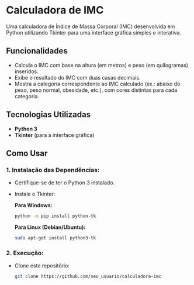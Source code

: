# Calculadora de IMC

Uma calculadora de Índice de Massa Corporal (IMC) desenvolvida em Python utilizando Tkinter para uma interface gráfica simples e interativa.

## Funcionalidades
- Calcula o IMC com base na altura (em metros) e peso (em quilogramas) inseridos.
- Exibe o resultado do IMC com duas casas decimais.
- Mostra a categoria correspondente ao IMC calculado (ex.: abaixo do peso, peso normal, obesidade, etc.), com cores distintas para cada categoria.

## Tecnologias Utilizadas
- **Python 3**
- **Tkinter** (para a interface gráfica)

## Como Usar

### 1. Instalação das Dependências:
- Certifique-se de ter o Python 3 instalado.
- Instale o Tkinter:

    **Para Windows:**
    ```bash
    python -m pip install python-tk
    ```

    **Para Linux (Debian/Ubuntu):**
    ```bash
    sudo apt-get install python3-tk
    ```

### 2. Execução:
- Clone este repositório:
  ```bash
  git clone https://github.com/seu_usuario/calculadora-imc

